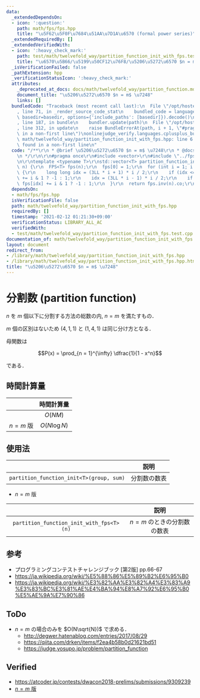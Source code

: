 ```yaml
---
data:
  _extendedDependsOn:
  - icon: ':question:'
    path: math/fps/fps.hpp
    title: "\u5F62\u5F0F\u7684\u51AA\u7D1A\u6570 (formal power series)"
  _extendedRequiredBy: []
  _extendedVerifiedWith:
  - icon: ':heavy_check_mark:'
    path: test/math/twelvefold_way/partition_function_init_with_fps.test.cpp
    title: "\u6570\u5B66/\u5199\u50CF12\u76F8/\u5206\u5272\u6570 $n = m$ \u7248"
  _isVerificationFailed: false
  _pathExtension: hpp
  _verificationStatusIcon: ':heavy_check_mark:'
  attributes:
    _deprecated_at_docs: docs/math/twelvefold_way/partition_function.md
    document_title: "\u5206\u5272\u6570 $n = m$ \u7248"
    links: []
  bundledCode: "Traceback (most recent call last):\n  File \"/opt/hostedtoolcache/Python/3.9.2/x64/lib/python3.9/site-packages/onlinejudge_verify/documentation/build.py\"\
    , line 71, in _render_source_code_stat\n    bundled_code = language.bundle(stat.path,\
    \ basedir=basedir, options={'include_paths': [basedir]}).decode()\n  File \"/opt/hostedtoolcache/Python/3.9.2/x64/lib/python3.9/site-packages/onlinejudge_verify/languages/cplusplus.py\"\
    , line 187, in bundle\n    bundler.update(path)\n  File \"/opt/hostedtoolcache/Python/3.9.2/x64/lib/python3.9/site-packages/onlinejudge_verify/languages/cplusplus_bundle.py\"\
    , line 312, in update\n    raise BundleErrorAt(path, i + 1, \"#pragma once found\
    \ in a non-first line\")\nonlinejudge_verify.languages.cplusplus_bundle.BundleErrorAt:\
    \ math/twelvefold_way/partition_function_init_with_fps.hpp: line 6: #pragma once\
    \ found in a non-first line\n"
  code: "/**\r\n * @brief \u5206\u5272\u6570 $n = m$ \u7248\r\n * @docs docs/math/twelvefold_way/partition_function.md\r\
    \n */\r\n\r\n#pragma once\r\n#include <vector>\r\n#include \"../fps/fps.hpp\"\r\
    \n\r\ntemplate <typename T>\r\nstd::vector<T> partition_function_init_with_fps(int\
    \ n) {\r\n  FPS<T> fps(n);\r\n  fps[0] = 1;\r\n  for (int i = 1; i <= n; ++i)\
    \ {\r\n    long long idx = (3LL * i + 1) * i / 2;\r\n    if (idx <= n) fps[idx]\
    \ += i & 1 ? -1 : 1;\r\n    idx = (3LL * i - 1) * i / 2;\r\n    if (idx <= n)\
    \ fps[idx] += i & 1 ? -1 : 1;\r\n  }\r\n  return fps.inv(n).co;\r\n}\r\n"
  dependsOn:
  - math/fps/fps.hpp
  isVerificationFile: false
  path: math/twelvefold_way/partition_function_init_with_fps.hpp
  requiredBy: []
  timestamp: '2021-02-12 01:21:30+09:00'
  verificationStatus: LIBRARY_ALL_AC
  verifiedWith:
  - test/math/twelvefold_way/partition_function_init_with_fps.test.cpp
documentation_of: math/twelvefold_way/partition_function_init_with_fps.hpp
layout: document
redirect_from:
- /library/math/twelvefold_way/partition_function_init_with_fps.hpp
- /library/math/twelvefold_way/partition_function_init_with_fps.hpp.html
title: "\u5206\u5272\u6570 $n = m$ \u7248"
---
```

# 分割数 (partition function)

$n$ を $m$ 個以下に分割する方法の総数の内, $n = m$ を満たすもの．

$m$ 個の区別はないため $(4, 1, 1)$ と $(1, 4, 1)$ は同じ分け方となる．

母関数は

$$P(x) = \prod_{n = 1}^{\infty} \dfrac{1}{1 - x^n}$$

である．


## 時間計算量

||時間計算量|
|:--:|:--:|
||$O(NM)$|
|$n = m$ 版|$O(N\log{N})$|


## 使用法

||説明|
|:--:|:--:|
|`partition_function_init<T>(group, sum)`|分割数の数表|

- $n = m$ 版

||説明|
|:--:|:--:|
|`partition_function_init_with_fps<T>(n)`|$n = m$ のときの分割数の数表|


## 参考

- プログラミングコンテストチャレンジブック \[第2版\] pp.66-67
- https://ja.wikipedia.org/wiki/%E5%88%86%E5%89%B2%E6%95%B0
- https://ja.wikipedia.org/wiki/%E3%82%AA%E3%82%A4%E3%83%A9%E3%83%BC%E3%81%AE%E4%BA%94%E8%A7%92%E6%95%B0%E5%AE%9A%E7%90%86


## ToDo

- $n = m$ の場合のみを $O(N\sqrt{N})$ で求める．
  - http://degwer.hatenablog.com/entries/2017/08/29
  - https://qiita.com/drken/items/f2ea4b58b0d21621bd51
  - https://judge.yosupo.jp/problem/partition_function


## Verified

- https://atcoder.jp/contests/dwacon2018-prelims/submissions/9309239
- [$n = m$ 版](https://judge.yosupo.jp/submission/3791)
